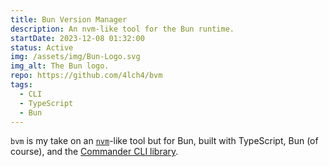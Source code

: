 ```yaml
---
title: Bun Version Manager
description: An nvm-like tool for the Bun runtime.
startDate: 2023-12-08 01:32:00
status: Active
img: /assets/img/Bun-Logo.svg
img_alt: The Bun logo.
repo: https://github.com/4lch4/bvm
tags:
  - CLI
  - TypeScript
  - Bun
---
```


`bvm` is my take on an [`nvm`][0]-like tool but for Bun, built with TypeScript, Bun (of course), and the [Commander CLI library][1].

[0]: https://github.com/nvm-sh/nvm
[1]: https://www.npmjs.com/package/commander
